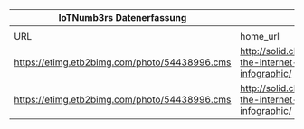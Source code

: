 |IoTNumb3rs Datenerfassung|||||||||||
| ---- | ---- | ---- | ---- | ---- | ---- | ---- | ---- | ---- | ---- | ---- |
||||||||||||
|URL|home_url|filename|device_class|device_count|market_class|market_volume|prognosis_year|publication_year|authorship_class|Dropbox folder|
|https://etimg.etb2bimg.com/photo/54438996.cms|http://solid.clique27.com/how-the-internet-works-infographic/|file11_54438996.cms|||invest.|1.7E+12|2020|unknown|consultant|JinlinHolic/20181116-1200|
|https://etimg.etb2bimg.com/photo/54438996.cms|http://solid.clique27.com/how-the-internet-works-infographic/|file11_54438996.cms|Industry|50000000000|||2020|unknown|consultant||
